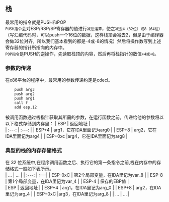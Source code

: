 ## 栈  
最常用的指令就是PUSH和POP  
`PUSH指令`会对ESP/RSP/SP寄存器的值进行`减法运算`，使之`减去4（32位）或8（64位）`（写汇编代码时，可以push一个16位的数据，这样栈顶会减去2，但是由于编译器会做32位对齐，所以我们基本看到的都是-4或-8的情况）然后将操作数写到上述寄存器的指针所指向的内存中。  
`POP指令`是PUSH的逆操作，先读取栈顶的内容，然后再将栈指针的数值`+4或+8`。  

### 参数的传递  
在x86平台的程序中，最常用的参数传递约定是cdecl。  
```
	push arg3
	push arg2  
	push arg1
	call f
	add esp,12  
```
被调用函数通过栈指针获取其所需的参数，在运行函数之前，传递给他的参数将以以下格式存储到内存里：
| ESP | 返回地址 |  
| :---: | :---: |
| ESP+4 | arg1，它在IDA里面记为arg0 |
| ESP+8 | arg2，它在IDA里面记为arg4 |
| ESP+0xc |arg4，它在IDA里面记为arg8 |    

### 典型的栈的内存存储格式  

在 32 位系统中,在程序调用函数之后、执行它的第一条指令之前,栈在内存中的存储格式一般如下表所示。  
| ... | ... |
| :---: | :---|
| ESP-0xC | 第2个局部变量，在IDA里记为var_8 |
| ESP-8 | 第1个局部变量，在IDA里记为var_4 |
| ESP-4 | 保存的EBP值 |  
| ESP | 返回地址 |
| ESP+4 | arg1，在IDA里记为arg_0 |
| ESP+8 | arg2，在IDA里记为arg_4 |
| ESP+0xC |arg3，在IDA里记为arg_8 |
| ... | ... |
